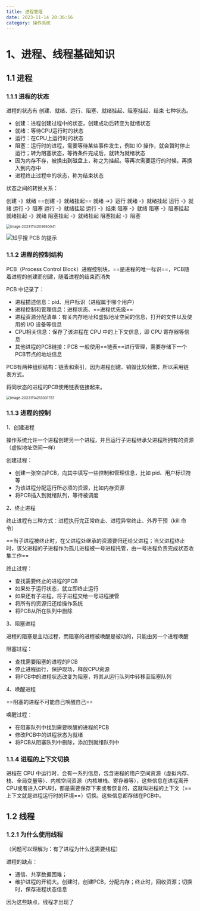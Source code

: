 ```yaml
---
title: 进程管理
date: 2023-11-14 20:36:56
category: 操作系统
---
```






# 1、进程、线程基础知识

## 1.1 进程

### 1.1.1 进程的状态

进程的状态有 创建、就绪、运行、阻塞、就绪挂起、阻塞挂起、结束 七种状态。

- 创建：进程创建过程中的状态，创建成功后转变为就绪状态
- 就绪：等待CPU运行时的状态
- 运行：在CPU上运行时的状态
- 阻塞：运行时的进程，需要等待某些事件发生，例如 IO 操作，就会暂时停止运行；转为阻塞状态，等待条件完成后，就转为就绪状态
- 因为内存不存，被换出到磁盘上，称之为挂起。等再次需要运行的时候，再换入到内存中
- 进程终止过程中的状态，称为结束状态



状态之间的转换关系：

创建 -》就绪    ==创建 -》就绪挂起==    就绪 ->》运行    就绪 -》就绪挂起    运行 -》就绪    运行 -》阻塞     运行 -》就绪挂起    运行 -》结束    阻塞 -》就绪    阻塞 -》阻塞挂起    就绪挂起 -》就绪    阻塞挂起 -》就绪挂起    阻塞挂起 -》阻塞    

<img src="http://yolo-img.oss-cn-beijing.aliyuncs.com/img/image-20231114205950041.png" alt="image-20231114205950041" style="zoom: 67%;" />

![知乎搜 PCB 的提示](https://cdn.xiaolincoding.com/gh/xiaolincoder/ImageHost/操作系统/进程和线程/11-PCB嫖娼.jpg)

### 1.1.2 进程的控制结构

PCB（Process Control Block）进程控制块，==是进程的唯一标识==，PCB随着进程的创建而创建，随着进程的结束而消失

PCB 中记录了：

- 进程描述信息：pid、用户标识（进程属于哪个用户）
- 进程控制和管理信息：进程状态、==进程优先级==
- 进程资源分配清单：有关内存地址和虚拟地址空间的信息，打开的文件以及使用的 I/O 设备等信息
- CPU相关信息：保存了该进程在 CPU 中的上下文信息，即 CPU 寄存器等信息
- 其他进程的PCB链接：PCB 一般使用==链表==进行管理，需要存储下一个PCB节点的地址信息



PCB有两种组织结构：链表和索引，因为进程创建、销毁比较频繁，所以采用链表方式。

将同状态的进程的PCB使用链表链接起来。

<img src="http://yolo-img.oss-cn-beijing.aliyuncs.com/img/image-20231114213031737.png" alt="image-20231114213031737" style="zoom: 67%;" />



### 1.1.3 进程的控制

1、创建进程

操作系统允许一个进程创建另一个进程，并且运行子进程继承父进程所拥有的资源（虚拟地址空间一样）

创建过程：

- 创建一张空白PCB，向其中填写一些控制和管理信息，比如 pid、用户标识符等
- 为该进程分配运行所必须的资源，比如内存资源
- 将PCB插入到就绪队列，等待被调度

2、终止进程

终止进程有三种方式：进程执行完正常终止、进程异常终止、外界干预（kill 命令）

==当子进程被终止时，在父进程处继承的资源要归还给父进程；当父进程终止时，该父进程的子进程作为孤儿进程被一号进程托管，由一号进程负责完成状态收集工作==

终止过程：

- 查找需要终止的进程的PCB
- 如果处于运行状态，就立即终止运行
- 如果还有子进程，将子进程交给一号进程接管
- 将所有的资源归还给操作系统
- 将PCB从所在队列中删除

3、阻塞进程

进程的阻塞是主动过程，而阻塞的进程被唤醒是被动的，只能由另一个进程唤醒

阻塞过程：

- 查找需要阻塞的进程的PCB
- 停止进程运行，保护现场，释放CPU资源
- 将PCB中的进程状态改变为阻塞，将其从运行队列中转移至阻塞队列

4、唤醒进程

==阻塞的进程不可能自己唤醒自己==

唤醒过程：

- 在阻塞队列中找到需要唤醒的进程的PCB
- 修改PCB中的进程状态为就绪
- 将PCB从阻塞队列中删除，添加到就绪队列中



### 1.1.4 进程的上下文切换

进程在 CPU 中运行时，会有一系列信息，包含进程的用户空间资源（虚拟内存、栈、全局变量等）、内核空间资源（内核堆栈、寄存器等），这些信息在进程离开CPU或者进入CPU时，都是需要保存下来或者恢复的，这就叫进程的上下文（==上下文就是进程运行时的环境==）切换。这些信息都存储在PCB中。



## 1.2 线程

### 1.2.1 为什么使用线程

（问题可以理解为：有了进程为什么还需要线程）

进程的缺点：

- 通信、共享数据困难；
- 维护进程的开销大。创建时，创建PCB，分配内存；终止时，回收资源；切换时，保存进程状态信息

因为这些缺点，线程才出现了
